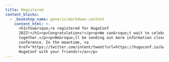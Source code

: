 ```yaml
---
title: Registered
content_blocks:
  - _bookshop_name: generic/markdown-content
    content_html: >-
      <h1>You&rsquo;re registered for HugoConf
      2022!</h1><p>Congratulations!</p><p>We can&rsquo;t wait to celebrate Hugo
      together.</p><p>We&rsquo;ll be sending out more information closer to the
      conference. In the meantime, <a
      href="https://twitter.com/intent/tweet?url=https://hugoconf.io/&amp;text=I%E2%80%99ve%20just%20registered%20for%20@hugoconf%202022%20on%20July%208th-9th,%20for%20two%20days%20of%20free%20@GoHugoIO%20talks%20and%20workshops.">share
      HugoConf with your friends!</a></p>
---
```


